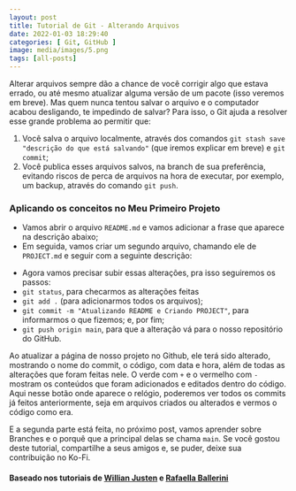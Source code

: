 ```yaml
---
layout: post
title: Tutorial de Git - Alterando Arquivos
date: 2022-01-03 18:29:40
categories: [ Git, GitHub ]
image: media/images/5.png
tags: [all-posts]
---
```


Alterar arquivos sempre dão a chance de você corrigir algo que estava errado, ou até mesmo atualizar alguma versão de um pacote (isso veremos em breve). Mas quem nunca tentou salvar o arquivo e o computador acabou desligando, te impedindo de salvar? Para isso, o Git ajuda a resolver esse grande problema ao permitir que:

1. Você salva o arquivo localmente, através dos comandos `git stash save "descrição do que está salvando"` (que iremos explicar em breve) e `git commit`;
2. Você publica esses arquivos salvos, na branch de sua preferência, evitando riscos de perca de arquivos na hora de executar, por exemplo, um backup, através do comando `git push`.

### Aplicando os conceitos no Meu Primeiro Projeto

- Vamos abrir o arquivo `README.md` e vamos adicionar a frase que aparece na descrição abaixo;
- Em seguida, vamos criar um segundo arquivo, chamando ele de `PROJECT.md` e seguir com a seguinte descrição:

<script src="https://gist.github.com/clcmo/60c10c3b02170c925ecc7b4b60cbe432.js"></script>

- Agora vamos precisar subir essas alterações, pra isso seguiremos os passos:
- `git status`, para checarmos as alterações feitas
- `git add .` (para adicionarmos todos os arquivos);
- `git commit -m "Atualizando README e Criando PROJECT"`, para informarmos o que fizemos; e, por fim;
- `git push origin main`, para que a alteração vá para o nosso repositório do GitHub.

Ao atualizar a página de nosso projeto no Github, ele terá sido alterado, mostrando o nome do commit, o código, com data e hora, além de todas as alterações que foram feitas nele. O verde com `+` e o vermelho com `-` mostram os conteúdos que foram adicionados e editados dentro do código. Aqui nesse botão onde aparece o relógio, poderemos ver todos os commits já feitos anteriormente, seja em arquivos criados ou alterados e vermos o código como era.

E a segunda parte está feita, no próximo post, vamos aprender sobre Branches e o porquê que a principal delas se chama `main`. Se você gostou deste tutorial, compartilhe a seus amigos e, se puder, deixe sua contribuição no Ko-Fi.

<script type='text/javascript' src='https://storage.ko-fi.com/cdn/widget/Widget_2.js'></script><script type='text/javascript'>kofiwidget2.init('Support Me on Ko-fi', '#a628e0', 'X8X37459O');kofiwidget2.draw();</script>

#### Baseado nos tutoriais de [Willian Justen][Willian Justen] e [Rafaella Ballerini][Rafaella Ballerini]

[Willian Justen]: https://www.udemy.com/course/git-e-github-para-iniciantes/learn/lecture/5120608?start=0#overview
[Rafaella Ballerini]: https://youtube.com/playlist?list=PLhkO7OMKgT_rqwGYldqcFxyN4yjFgmDh8